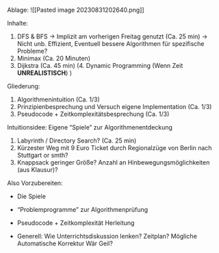 Ablage:
![[Pasted image 20230831202640.png]]

Inhalte:
1. DFS & BFS -> Implizit am vorherigen Freitag genutzt (Ca. 25 min) -> Nicht unb. Effizient, Eventuell bessere Algorithmen für spezifische Probleme? 
2. Minimax (Ca. 20 Minuten)
3. Dijkstra (Ca. 45 min)
(4. Dynamic Programming (Wenn Zeit **UNREALISTISCH**) )

Gliederung:
1. Algorithmenintuition (Ca. 1/3)
2. Prinzipienbesprechung und Versuch eigene Implementation (Ca. 1/3)
3. Pseudocode + Zeitkomplexitätsbesprechung (Ca. 1/3)

Intuitionsidee: Eigene “Spiele” zur Algorithmenentdeckung
1. Labyrinth / Directory Search? (Ca. 25 min)
2. Kürzester Weg mit 9 Euro Ticket durch Regionalzüge von Berlin nach Stuttgart or smth?
3. Knappsack geringer Größe? Anzahl an Hinbewegungsmöglichkeiten (aus Klausur)?

Also Vorzubereiten:
- Die Spiele
- “Problemprogramme” zur Algorithmenprüfung
- Pseudocode + Zeitkomplexität Herleitung

- Generell: Wie Unterrichtsdiskussion lenken? Zeitplan? Mögliche Automatische Korrektur Wär Geil? 

